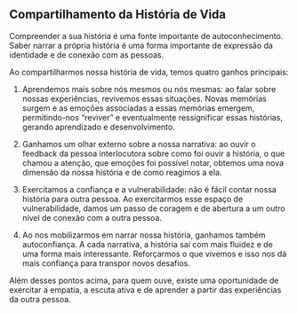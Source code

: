 ## Compartilhamento da História de Vida

Compreender a sua  história é uma fonte importante de autoconhecimento. Saber narrar a própria história é uma forma importante de expressão da identidade e de conexão com as pessoas.

Ao compartilharmos nossa história de vida, temos quatro ganhos principais:

1. Aprendemos mais sobre nós mesmos ou nós mesmas: ao falar sobre nossas experiências, revivemos essas situações. Novas memórias surgem e as emoções associadas a essas memórias emergem, permitindo-nos “reviver” e eventualmente ressignificar essas histórias, gerando aprendizado e desenvolvimento.

2. Ganhamos um olhar externo sobre a nossa narrativa: ao ouvir o feedback da pessoa interlocutora sobre como foi ouvir a história, o que chamou a atenção, que emoções foi possível notar, obtemos uma nova dimensão da nossa história e de como reagimos a ela.

3. Exercitamos a confiança e a vulnerabilidade: não é fácil contar nossa história para outra pessoa. Ao exercitarmos esse espaço de vulnerabilidade, damos um passo de coragem e de abertura a um outro nível de conexão com a outra pessoa. 

4. Ao nos mobilizarmos em narrar nossa história, ganhamos também autoconfiança. A cada narrativa, a história sai com mais fluidez e de uma forma mais interessante. Reforçarmos o que vivemos e isso nos dá mais confiança para transpor novos desafios.

Além desses pontos acima, para quem ouve, existe  uma oportunidade de exercitar a empatia, a escuta ativa e de aprender a partir das experiências da outra pessoa.